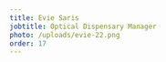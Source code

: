 ```yaml
---
title: Evie Saris
jobtitle: Optical Dispensary Manager
photo: /uploads/evie-22.png
order: 17
---
```

